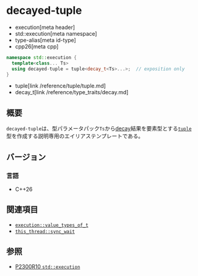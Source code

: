 # decayed-tuple
* execution[meta header]
* std::execution[meta namespace]
* type-alias[meta id-type]
* cpp26[meta cpp]

```cpp
namespace std::execution {
  template<class... Ts>
  using decayed-tuple = tuple<decay_t<Ts>...>;  // exposition only
}
```
* tuple[link /reference/tuple/tuple.md]
* decay_t[link /reference/type_traits/decay.md]

## 概要
`decayed-tuple`は、型パラメータパック`Ts`から[decay](/reference/type_traits/decay.md)結果を要素型とする[`tuple`](/reference/tuple/tuple.md)型を作成する説明専用のエイリアステンプレートである。


## バージョン
### 言語
- C++26


## 関連項目
- [`execution::value_types_of_t`](value_types_of_t.md)
- [`this_thread::sync_wait`](../this_thread/sync_wait.md)


## 参照
- [P2300R10 `std::execution`](https://www.open-std.org/jtc1/sc22/wg21/docs/papers/2024/p2300r10.html)

